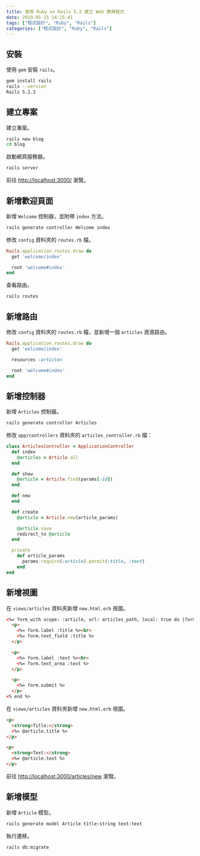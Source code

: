 ```yaml
---
title: 使用 Ruby on Rails 5.2 建立 Web 應用程式
date: 2019-05-15 14:15:41
tags: ["程式設計", "Ruby", "Rails"]
categories: ["程式設計", "Ruby", "Rails"]
---
```


## 安裝

使用 `gem` 安裝 `rails`。

```bash
gem install rails
rails --version
Rails 5.2.3
```

## 建立專案

建立專案。

```bash
rails new blog
cd blog
```

啟動網頁服務器。

```bash
rails server
```

前往 <http://localhost:3000/> 瀏覽。

## 新增歡迎頁面

新增 `Welcome` 控制器，並附帶 `index` 方法。

```bash
rails generate controller Welcome index
```

修改 `config` 資料夾的 `routes.rb` 檔。

```rb
Rails.application.routes.draw do
  get 'welcome/index'

  root 'welcome#index'
end
```

查看路由。

```bash
rails routes
```

## 新增路由

修改 `config` 資料夾的 `routes.rb` 檔，並新增一個 `articles` 資源路由。

```rb
Rails.application.routes.draw do
  get 'welcome/index'

  resources :articles

  root 'welcome#index'
end
```

## 新增控制器

新增 `Articles` 控制器。

```bash
rails generate controller Articles
```

修改 `app/controllers` 資料夾的 `articles_controller.rb` 檔：

```rb
class ArticlesController < ApplicationController
  def index
    @articles = Article.all
  end

  def show
    @article = Article.find(params[:id])
  end

  def new
  end

  def create
    @article = Article.new(article_params)

    @article.save
    redirect_to @article
  end

  private
    def article_params
      params.require(:article).permit(:title, :text)
    end
end
```

## 新增視圖

在 `views/articles` 資料夾新增 `new.html.erb` 視圖。

```html
<%= form_with scope: :article, url: articles_path, local: true do |form| %>
  <p>
    <%= form.label :title %><br>
    <%= form.text_field :title %>
  </p>

  <p>
    <%= form.label :text %><br>
    <%= form.text_area :text %>
  </p>

  <p>
    <%= form.submit %>
  </p>
<% end %>
```

在 `views/articles` 資料夾新增 `new.html.erb` 視圖。

```html
<p>
  <strong>Title:</strong>
  <%= @article.title %>
</p>

<p>
  <strong>Text:</strong>
  <%= @article.text %>
</p>
```

前往 <http://localhost:3000/articles/new> 瀏覽。

## 新增模型

新增 `Article` 模型。

```bash
rails generate model Article title:string text:text
```

執行遷移。

```bash
rails db:migrate
```
